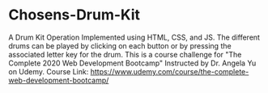 # Chosens-Drum-Kit
A Drum Kit Operation Implemented using HTML, CSS, and JS. The different drums can be played by clicking on each button or by pressing the associated letter key for the drum.
This is a course challenge for "The Complete 2020 Web Development Bootcamp" Instructed by Dr. Angela Yu on Udemy. Course Link: https://www.udemy.com/course/the-complete-web-development-bootcamp/
